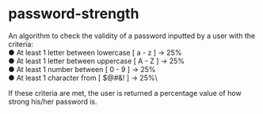 # password-strength

An algorithm to check the validity of a password inputted by a user with the criteria:\
● At least 1 letter between lowercase [ a - z ] -> 25%\
● At least 1 letter between uppercase [ A - Z ] -> 25%\
● At least 1 number between [ 0 - 9 ] -> 25%\
● At least 1 character from [ $@#&! ] -> 25%\

If these criteria are met, the user is returned a percentage value of how strong his/her
password is.